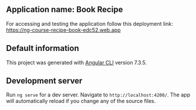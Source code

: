 ## Application name: Book Recipe

For accessing and testing the application follow this deployment link: https://ng-course-recipe-book-edc52.web.app


## Default information

This project was generated with [Angular CLI](https://github.com/angular/angular-cli) version 7.3.5.

## Development server

Run `ng serve` for a dev server. Navigate to `http://localhost:4200/`. The app will automatically reload if you change any of the source files.

